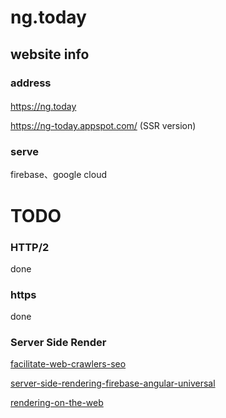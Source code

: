 # ng.today


## website info

###  address

#### 
https://ng.today

https://ng-today.appspot.com/ (SSR version)

### serve
firebase、google cloud


# TODO

### HTTP/2

done

### https

done

### Server Side Render 

[facilitate-web-crawlers-seo](https://angular.io/guide/universal#facilitate-web-crawlers-seo)

[server-side-rendering-firebase-angular-universal](https://angularfirebase.com/lessons/server-side-rendering-firebase-angular-universal/#When-to-use-Server-Side-Rendering)

[rendering-on-the-web](https://developers.google.com/web/updates/2019/02/rendering-on-the-web)

